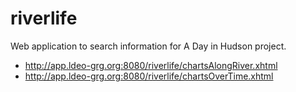 # riverlife
Web application to search information for A Day in Hudson project.
* http://app.ldeo-grg.org:8080/riverlife/chartsAlongRiver.xhtml
* http://app.ldeo-grg.org:8080/riverlife/chartsOverTime.xhtml

